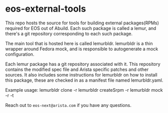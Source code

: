 # eos-external-tools

This repo hosts the source for tools for building external packages(RPMs) required for EOS out of Abuild.
Each such package is called a lemur, and there's a git repository corresponding to each such package.

The main tool that is hosted here is called lemurbldr.
lemurbldr is a thin wrapper around Fedora mock, and is responsible to autogenerate a mock configuration.

Each lemur package has a git repository associated with it.
This repository contains the modified spec file and Arista specific patches and other sources.
It also includes some instructions for lemurbldr on how to install this package, these are checked in as
a manifest file named lemurbldr.yaml.

Example usage:
lemurbldr clone -r <repo-name> <repo-URL>
lemurbldr createSrpm -r <repo-name>
lemurbldr mock -r <repo-name> -t <target-arch>

Reach out to `eos-next@arista.com` if you have any questions.
